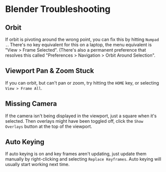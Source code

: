# Blender Troubleshooting

## Orbit

If orbit is pivoting around the wrong point, you can fix this by hitting `Numpad .`. There's no key equivalent for this on a laptop, the menu equivalent is "View > Frame Selected". (There's also a permanent preference that resolves this called "Preferences > Navigation > Orbit Around Selection".

## Viewport Pan & Zoom Stuck

If you can orbit, but can't pan or zoom, try hitting the `HOME` key, or selecting `View > Frame All`.

## Missing Camera

If the camera isn't being displayed in the viewport, just a square when it's selected. Then overlays might have been toggled off, click the `Show Overlays` button at the top of the viewport.

## Auto Keying

If auto keying is on and key frames aren't updating, just update them manually by right-clicking and selecting `Replace Keyframes`. Auto keying will usually start working next time.
